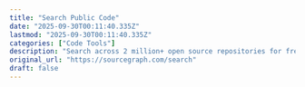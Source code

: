 ```yaml
---
title: "Search Public Code"
date: "2025-09-30T00:11:40.335Z"
lastmod: "2025-09-30T00:11:40.335Z"
categories: ["Code Tools"]
description: "Search across 2 million+ open source repositories for free. Powered by Sourcegraph Code Search."
original_url: "https://sourcegraph.com/search"
draft: false
---
```

